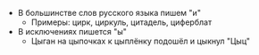 - В большинстве слов русского языка пишем "и"
	- Примеры: цирк, циркуль, цитадель, циферблат
- В исключениях пишется "ы"
	- Цыган на цыпочках к цыплёнку подошёл и цыкнул "Цыц"